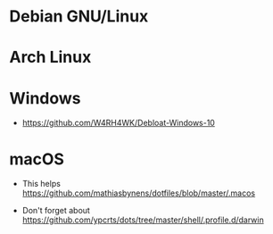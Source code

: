 # Debian GNU/Linux

# Arch Linux


# Windows

- https://github.com/W4RH4WK/Debloat-Windows-10

# macOS

- This helps
  https://github.com/mathiasbynens/dotfiles/blob/master/.macos

- Don't forget about
  https://github.com/ypcrts/dots/tree/master/shell/.profile.d/darwin
